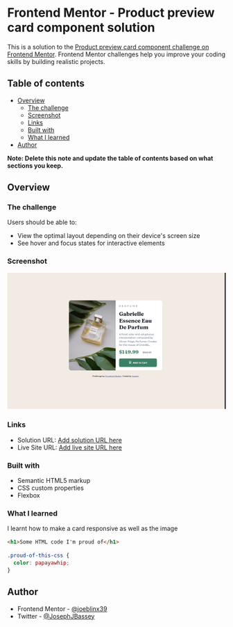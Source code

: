 # Frontend Mentor - Product preview card component solution

This is a solution to the [Product preview card component challenge on Frontend Mentor](https://www.frontendmentor.io/challenges/product-preview-card-component-GO7UmttRfa). Frontend Mentor challenges help you improve your coding skills by building realistic projects.

## Table of contents

- [Overview](#overview)
  - [The challenge](#the-challenge)
  - [Screenshot](#screenshot)
  - [Links](#links)
  - [Built with](#built-with)
  - [What I learned](#what-i-learned)
- [Author](#author)

**Note: Delete this note and update the table of contents based on what sections you keep.**

## Overview

### The challenge

Users should be able to:

- View the optimal layout depending on their device's screen size
- See hover and focus states for interactive elements

### Screenshot

![Design preview for the Product preview card component coding challenge](./design/desktop-screenshot.png)

### Links

- Solution URL: [Add solution URL here](https://github.com/joeblinx39/product-preview-card-component)
- Live Site URL: [Add live site URL here](https://joeblinx39.github.io/product-preview-card-component)

### Built with

- Semantic HTML5 markup
- CSS custom properties
- Flexbox

### What I learned

I learnt how to make a card responsive as well as the image

```html
<h1>Some HTML code I'm proud of</h1>
```

```css
.proud-of-this-css {
  color: papayawhip;
}
```

## Author

- Frontend Mentor - [@joeblinx39](https://www.frontendmentor.io/profile/joeblinx39)
- Twitter - [@JosephJBassey](https://www.twitter.com/JosephJBassey)
